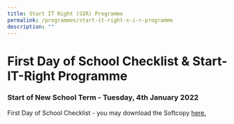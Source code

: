 ```yaml
---
title: Start IT Right (SIR) Programme
permalink: /programmes/start-it-right-s-i-r-programme
description: ""
---
```

# **First Day of School Checklist & Start-IT-Right Programme**

### Start of New School Term - Tuesday, 4th January 2022


First Day of School Checklist - you may download the Softcopy [here.](/files/First%20Day%20of%20school%20checklist%202022_Updated.pdf)